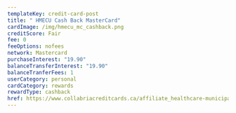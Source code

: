 ```yaml
---
templateKey: credit-card-post
title: " HMECU Cash Back MasterCard"
cardImage: /img/hmecu_mc_cashback.png
creditScore: Fair
fee: 0
feeOptions: nofees
network: Mastercard
purchaseInterest: "19.90"
balanceTransferInterest: "19.90"
balanceTranferFees: 1
userCategory: personal
cardCategory: rewards
rewardType: cashback
href: https://www.collabriacreditcards.ca/affiliate_healthcare-municipal-employees-credit-union/personal-cards/pc87/card_national-cash-back-mastercard
---
```

